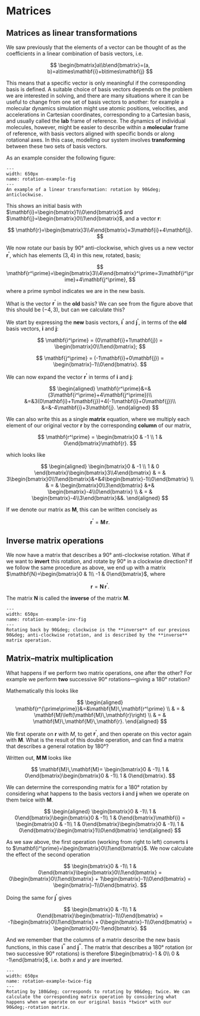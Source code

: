 # Matrices

## Matrices as linear transformations

We saw previously that the elements of a vector can be thought of as the coefficients in a linear combination of basis vectors, i.e. 

$$
\begin{bmatrix}a\\b\end{bmatrix}=(a, b)=a\times\mathbf{i}+b\times\mathbf{j}
$$

This means that a specific vector is only meaningful if the corresponding basis is defined. A suitable choice of basis vectors depends on the problem we are interested in solving, and there are many situations where it can be useful to change from one set of basis vectors to another: for example a molecular dynamics simulation might use atomic positions, velocities, and accelerations in Cartesian coordinates, corresponding to a Cartesian basis, and usually called the **lab** frame of reference. The dynamics of individual molecules, however, might be easier to describe within a **molecular** frame of reference, with basis vectors aligned with specific bonds or along rotational axes. In this case, modelling our system involves **transforming** between these two sets of basis vectors.

As an example consider the following figure:

```{figure} ./figures/rotation_example.svg
---
width: 650px
name: rotation-example-fig
---
An example of a linear transformation: rotation by 90&deg; anticlockwise.
```

This shows an initial basis with $\mathbf{i}=\begin{bmatrix}1\\0\end{bmatrix}$ and $\mathbf{j}=\begin{bmatrix}0\\1\end{bmatrix}$, and a vector $\mathbf{r}$:

$$
\mathbf{r}=\begin{bmatrix}3\\4\end{bmatrix}=3\mathbf{i}+4\mathbf{j}. 
$$

We now rotate our basis by 90&deg; anti-clockwise, which gives us a new vector $\mathbf{r^\prime}$, which has elements $(3,4)$ in this new, rotated, basis;

$$
\mathbf{r^\prime}=\begin{bmatrix}3\\4\end{bmatrix}^\prime=3\mathbf{i^\prime}+4\mathbf{j^\prime},
$$

where a prime symbol indicates we are in the new basis.

What is the vector $\mathbf{r^\prime}$ in the **old** basis? We can see from the figure above that this should be $(-4,3)$, but can we calculate this?

We start by expressing the **new** basis vectors, $\mathbf{i^\prime}$ and $\mathbf{j^\prime}$, in terms of the **old** basis vectors, $\mathbf{i}$ and $\mathbf{j}$:

$$
\mathbf{i^\prime} = (0\mathbf{i}+1\mathbf{j}) = \begin{bmatrix}0\\1\end{bmatrix};
$$

$$
\mathbf{j^\prime} = (-1\mathbf{i}+0\mathbf{j}) = \begin{bmatrix}-1\\0\end{bmatrix}.
$$

We can now expand the vector $\mathbf{r^\prime}$ in terms of $\mathbf{i}$ and $\mathbf{j}$:

$$
\begin{aligned}
\mathbf{r^\prime}&=&(3\mathbf{i^\prime}+4\mathbf{j^\prime})\\
               &=&3(0\mathbf{i}+1\mathbf{j})+4(-1\mathbf{i}+0\mathbf{j})\\
               &=&-4\mathbf{i}+3\mathbf{j}.
\end{aligned}
$$

We can also write this as a single **matrix** equation, where we multiply each element of our original vector $\mathbf{r}$ by the corresponding **column** of our matrix,

$$
\mathbf{r^\prime} = \begin{bmatrix}0 & -1 \\ 1 & 0\end{bmatrix}\mathbf{r}.
$$

which looks like

$$
\begin{aligned}
\begin{bmatrix}0 & -1 \\ 1 & 0 \end{bmatrix}\begin{bmatrix}3\\4\end{bmatrix}   & = & 3\begin{bmatrix}0\\1\end{bmatrix}&+&4\begin{bmatrix}-1\\0\end{bmatrix} \\
  & = & \begin{bmatrix}0\\3\end{bmatrix} &+& \begin{bmatrix}-4\\0\end{bmatrix} \\
  & = & \begin{bmatrix}-4\\3\end{bmatrix}&&.
\end{aligned}
$$

If we denote our matrix as $\mathbf{M}$, this can be written concisely as

$$
\mathbf{r^\prime} = \mathbf{M}\,\mathbf{r}.
$$

## Inverse matrix operations

We now have a matrix that describes a 90&deg; anti-clockwise rotation. What if we want to **invert** this rotation, and rotate by 90&deg; in a clockwise direction? If we follow the same procedure as above, we end up with a matrix $\mathbf{N}=\begin{bmatrix}0 & 1\\ -1 & 0\end{bmatrix}$, where

$$
\mathbf{r} = \mathbf{N}\,\mathbf{r^\prime}.
$$

The matrix $\mathbf{N}$ is called the **inverse** of the matrix $\mathbf{M}$.

```{figure} ./figures/rotation_example_inv.svg 
---
width: 650px
name: rotation-example-inv-fig
---
Rotating back by 90&deg; clockwise is the **inverse** of our previous 90&deg; anti-clockwise rotation, and is described by the **inverse** matrix operation.
```

## Matrix&ndash;matrix multiplication

What happens if we perform two matrix operations, one after the other? For example we perform **two** successive 90&deg; rotations&mdash;giving a 180&deg; rotation?

Mathematically this looks like

$$
\begin{aligned}
\mathbf{r^{\prime\prime}}&=&\mathbf{M}\,\mathbf{r^\prime} \\
& = & \mathbf{M}\left(\mathbf{M}\,\mathbf{r}\right) \\
& = & \mathbf{M}\,\mathbf{M}\,\mathbf{r}.
\end{aligned}
$$

We first operate on $\mathbf{r}$ with $M$, to get $\mathbf{r^\prime}$, and then operate on this vector again with $\mathbf{M}$. What is the result of this double operation, and can find a matrix that describes a general rotation by 180&deg;?

Written out, $\mathbf{M}\,\mathbf{M}$ looks like

$$
\mathbf{M}\,\mathbf{M}= \begin{bmatrix}0 & -1\\ 1 & 0\end{bmatrix}\begin{bmatrix}0 & -1\\ 1 & 0\end{bmatrix}.
$$

We can determine the corresponding matrix for a 180&deg; rotation by considering what happens to the basis vectors $\mathbf{i}$ and $\mathbf{j}$ when we operate on them twice with $\mathbf{M}$.

$$
\begin{aligned}
\begin{bmatrix}0 & -1\\ 1 & 0\end{bmatrix}\begin{bmatrix}0 & -1\\ 1 & 0\end{bmatrix}\mathbf{i} = \begin{bmatrix}0 & -1\\ 1 & 0\end{bmatrix}\begin{bmatrix}0 & -1\\ 1 & 0\end{bmatrix}\begin{bmatrix}1\\0\end{bmatrix}
\end{aligned}
$$

As we saw above, the first operation (working from right to left) converts $\mathbf{i}$ to $\mathbf{i^\prime}=\begin{bmatrix}0\\1\end{bmatrix}$. We now calculate the effect of the second operation

$$
\begin{bmatrix}0 & -1\\ 1 & 0\end{bmatrix}\begin{bmatrix}0\\1\end{bmatrix} = 0\begin{bmatrix}0\\1\end{bmatrix} + 1\begin{bmatrix}-1\\0\end{bmatrix} = \begin{bmatrix}-1\\0\end{bmatrix}.
$$

Doing the same for $\mathbf{j^\prime}$ gives

$$
\begin{bmatrix}0 & -1\\ 1 & 0\end{bmatrix}\begin{bmatrix}-1\\0\end{bmatrix} = -1\begin{bmatrix}0\\1\end{bmatrix} + 0\begin{bmatrix}-1\\0\end{bmatrix} = \begin{bmatrix}0\\-1\end{bmatrix}.
$$

And we remember that the columns of a matrix describe the new basis functions, in this case $\mathbf{i^{\prime\prime}}$ and $\mathbf{j^{\prime\prime}}$. The matrix that describes a 180&deg; rotation (or two successive 90&deg; rotations) is therefore $\begin{bmatrix}-1 & 0\\ 0 & -1\end{bmatrix}$, i.e. both $x$ and $y$ are inverted.

```{figure} ./figures/rotation_example_twice.svg
---
width: 650px
name: rotation-example-twice-fig
---
Rotating by 180&deg; corresponds to rotating by 90&deg; twice. We can calculate the corresponding matrix operation by considering what happens when we operate on our original basis *twice* with our 90&deg;-rotation matrix.
```
